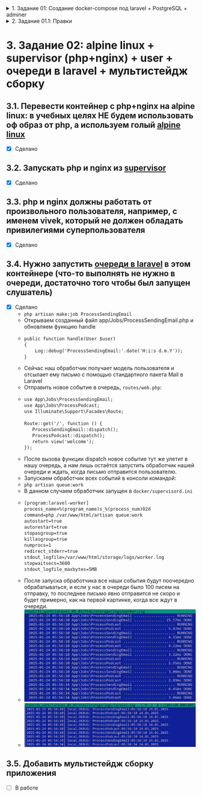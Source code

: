 <details>
  <summary>1. Задание 01: Создание docker-compose под laravel + PostgreSQL + adminer</summary>

    ### 1. Задание 01: Создание docker-compose под laravel + PostgreSQL + adminer
    
    
    ## Требования к заданию:
    
    Контейнер с Laravel (https://laravel.com/docs/11.x) приложением:
    
    * Создать Dockerfile для Laravel приложения,
    
      * Включить необходимые зависимости и настройки для запуска Laravel,
      * внутри контейнера должны быть nginx, php-fpm (8.2+), laravel 11.x
      * Контейнер PostgreSQL:
    
        * Поднять контейнер с PostgreSQL 16
        * Настроить базу данных, должна быть создана база данных с произвольным именем и пользователем
        * с произвольным именем и парольным доступом к бд (он должен быть без привилегий суперпользователя, должен видеть только свою базу данных и уметь читать и писать в нее).
      * Контейнер adminer:
    
        * Поднять контейнер с adminer.
        * Из веб дашборда adminer (должен быть доступен из браузера по произвольному порту), должна быть возможность подключаться к базе данных
      * Запуск приложения:
    
        * Приложение должно быть доступно на порту 8080.
        * Должны работать миграции, тесты и авторизация/регистрация (используем встроенные в laravel)
        * Важно, что все необходимые зависимости должны устанавливаться внутри контейнеров, и проект должен быть работоспособным после старта контейнеров.
      * Результат:
    
        * Ссылка на исходный код, который должен быть размещен в любом публичном vcs например https://github.com/.

</details>

<details>
  <summary>2. Задание 01.1: Правки</summary>

    ## Добавить исходный код приложения в репозиторий
    
    ## nginx + php должны работать в одном контейнере
    
    ## После запуска контейнеров приложение должно быть полностью работоспособным
    
    ## Реализация
    
    1. В папке `html` должен быть расположен Laravelx11 (в репозитарий включен)
       2. В корне `docker compose up -d` - запуск
          ![docker_compose_up.png](help/docker_compose_up.png)
       3. Логи контейнера
          ![docker_logs.png](help/docker_logs.png)
       4. Запуск Laravel в браузере `http://127.0.0.1:8080`
          ![laravel_web.png](help/laravel_web.png)
       5. Запуск Adminer в браузере `http://127.0.0.1:8081`
          ![db_web.png](help/db_web.png)
       6. Тесты `docker exec -it laravel-app php artisan test`
          ![laravel_test.png](help/laravel_test.png)
    

</details>

# 3. Задание 02: alpine linux + supervisor (php+nginx) + user + очереди в laravel + мультистейдж сборку

## 3.1. Перевести контейнер с php+nginx на alpine linux: в учебных целях НЕ будем использовать оф образ от php, а используем голый [alpine linux](https://hub.docker.com/_/alpine/tags)
- [x] Сделано

## 3.2. Запускать php и nginx из [supervisor](http://supervisord.org/)
- [x] Сделано

## 3.3. php и nginx должны работать от произвольного пользователя, например, с именем vivek, который не должен обладать привилегиями суперпользователя
- [x] Сделано

## 3.4. Нужно запустить [очереди в laravel](https://laravel.com/docs/11.x/queues) в этом контейнере (что-то выполнять не нужно в очереди, достаточно того чтобы был запущен слушатель)
- [x] Сделано
  * `php artisan make:job ProcessSendingEmail`
  * Открываем созданный файл app/Jobs/ProcessSendingEmail.php и обновляем функцию handle
  * ```    
    public function handle(User $user)
    {
        Log::debug('ProcessSendingEmail:'.date('H:i:s d.m.Y'));                                                       
    }
    ```
  * Сейчас наш обработчик получает модель пользователя и отсылает ему письмо с помощью стандартного пакета Mail в Laravel
  * Отправить новое событие в очередь, `routes/web.php`:
  * ```
    use App\Jobs\ProcessSendingEmail;
    use App\Jobs\ProcessPodcast;
    use Illuminate\Support\Facades\Route;
    
    Route::get('/', function () {
       ProcessSendingEmail::dispatch();
       ProcessPodcast::dispatch();
       return view('welcome');
    });
    ```
  * После вызова функции dispatch новое событие тут же улетит в нашу очередь, а нам лишь остаётся запустить обработчик нашей очереди и ждать, когда письмо отправится пользователю.
  * Запускаем обработчик всех событий в консоли командой:
  * `php artisan queue:work`
  * В данном случаем обработчик запущен в `docker/supervisord.ini`
  * ```
    [program:laravel-worker]
    process_name=%(program_name)s_%(process_num)02d
    command=php /var/www/html/artisan queue:work
    autostart=true
    autorestart=true
    stopasgroup=true
    killasgroup=true
    numprocs=1
    redirect_stderr=true
    stdout_logfile=/var/www/html/storage/logs/worker.log
    stopwaitsecs=3600
    stdout_logfile_maxbytes=5MB
    ```
  * После запуска обработчика все наши события будут поочередно обрабатываться, и если у нас в очереди было 100 писем на отправку, то последнее письмо явно отправится не скоро и будет примерно, как на первой картинке, когда все ждут в очереди.
  * ![storage/logs/worker.log](help/laravel_queues.png)
  * ![storage/logs/laravel.log](help/laravel_queues_01.png)

## 3.5. Добавить мультистейдж сборку приложения
- [ ] В работе